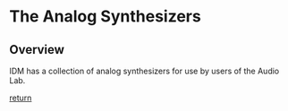 # The Analog Synthesizers

## Overview

IDM has a collection of analog synthesizers for use by users of the Audio Lab.


[return](./index.md)
